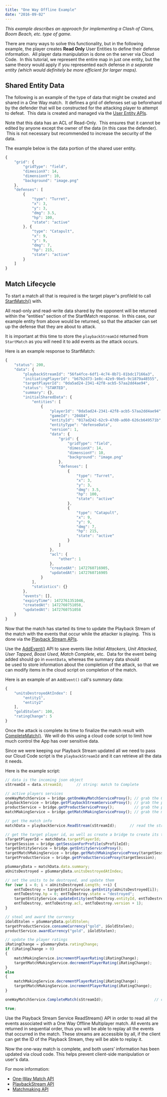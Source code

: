 ```yaml
---
title: "One Way Offline Example"
date: "2016-09-02"
---
```


_This example describes an approach for implementing a Clash of Clans, Boom Beach, etc. type of game._

There are many ways to solve this functionality, but in the following example, the player creates **Read Only** User Entities to define their defense information.  All player data manipulation is done on the server via Cloud Code.  In this tutorial, we represent the entire map in just one entity, but the same theory would apply if you represented each defense _in a separate entity (which would definitely be more efficient for larger maps)._

## Shared Entity Data

The following is an example of the type of data that might be created and shared in a One Way match.  It defines a grid of defenses set up beforehand by the defender that will be constructed for the attacking player to attempt to defeat.  This data is created and managed via the [User Entity APIs](/api/capi/entity).

Note that this data has an ACL of Read-Only.  This ensures that it cannot be edited by anyone except the owner of the data (in this case the defender).  This is not necessary but recommended to increase the security of the data.

The example below is the data portion of the shared user entity.
```js
{
    "grid": {
        "gridType": "field",
        "dimesionX": 14,
        "dimensionY": 10,
        "background": "image.png"
    },
    "defenses": [
        {
            "type": "Turret",
            "x": 3,
            "y": 3,
            "dmg": 3.5,
            "hp": 100,
            "state": "active"
        }, {
            "type": "Catapult",
            "x": 9,
            "y": 9,
            "dmg": 7,
            "hp": 215,
            "state": "active"
        }
    ]
}
```
## Match Lifecycle

To start a match all that is required is the target player's profileId to call [StartMatch()](/api/capi/onewaymatch/startmatch) with.

All read-only and read-write data shared by the opponent will be returned within the “entities” section of the StartMatch response.  In this case, our example entity from above would be returned, so that the attacker can set up the defense that they are about to attack.

It is important at this time to store the `playbackStreamId` returned from `StartMatch` as you will need it to add events as the attack occurs.

Here is an example response to StartMatch:
```js
{
    "status": 200,
    "data": {
        "playbackStreamId": "56fa4fce-6df1-4c74-8b71-81bdc17166a3",
        "initiatingPlayerId": "b67b2d73-1e8c-42e9-9be5-9c1879a48555",
        "targetPlayerId": "0da5ad24-2341-42f8-acb5-57aa2dd4ae94",
        "status": "STARTED",
        "summary": {},
        "initialSharedData": {
            "entities": [
                {
                    "playerId": "0da5ad24-2341-42f8-acb5-57aa2dd4ae94",
                    "gameId": "20484",
                    "entityId": "017ad242-62c9-47d0-ad60-626cb649571b",
                    "entityType": "defenseData",
                    "version": 1,
                    "data": {
                        "grid": {
                            "gridType": "field",
                            "dimesionX": 14,
                            "dimensionY": 10,
                            "background": "image.png"
                        },
                        "defenses": [
                            {
                                "type": "Turret",
                                "x": 3,
                                "y": 3,
                                "dmg": 3.5,
                                "hp": 100,
                                "state": "active"
                            },
                            {
                                "type": "Catapult",
                                "x": 9,
                                "y": 9,
                                "dmg": 7,
                                "hp": 215,
                                "state": "active"
                            }
                        ]
                    },
                    "acl": {
                        "other": 1
                    },
                    "createdAt": 1472760716905,
                    "updatedAt": 1472760716905
                }
            ],
            "statistics": {}
        },
        "events": [],
        "expiryTime": 1472761351046,
        "createdAt": 1472760751058,
        "updatedAt": 1472760751058
    }
}
```
Now that the match has started its time to update the Playback Stream of the match with the events that occur while the attacker is playing.  This is done via the [Playback Stream APIs](/api/capi/playback).

Use the [AddEvent()](/api/capi/playback/addevent) API to save events like _Initial Attackers_, _Unit Attacked_, _User Tapped_, _Boost Used_, _Match Complete_, etc.  Data for the event being added should go in `eventData`, whereas the summary data should be used to store information about the completion of the attack, so that we can modify items in the cloud script on completion of the match.

Here is an example of an `AddEvent()` call's summary data:
```js
{
    "unitsDestroyedAtIndex": [
        "entity1",
        "entity2"
    ],
    "goldStolen": 100,
    "ratingChange": 5
}
```
Once the attack is complete its time to finalize the match result with [CompleteMatch()](/api/capi/onewaymatch/completematch).  We will do this using a cloud code script to limit how much control the App has over sensitive data.

Since we were keeping our Playback Stream updated all we need to pass our Cloud Code script is the `playbackStreamId` and it can retrieve all the data it needs.

Here is the example script:
```js
// data is the incoming json object
sStreamId = data.streamId;      // string: match to Complete

// active players services
oneWayMatchService = bridge.getOneWayMatchServiceProxy(); // grab the One way match service
playbackService = bridge.getPlaybackStreamServiceProxy(); // grab the playback stream service
productService = bridge.getProductServiceProxy();         // grab the product service
matchMakingService = bridge.getMatchMakingServiceProxy(); // grab the matchmaking service

// get the match info
matchData = playbackService.ReadStream(sStreamId);      // read the stream data, to get the summary data

// get the target player id, as well as create a bridge to create its target versions of its services
sTargetPlayerId = matchData.targetPlayerId;     
targetSession = bridge.getSessionForProfile(sProfileId); 
targetEntityService = bridge.getEntityServiceProxy(); 
targetMatchMakingService = bridge.getMatchMakingServiceProxy(targetSession);
targetProductService = bridge.getProductServiceProxy(targetSession); 

pSummaryData = matchData.data.summary;
aUnitsDestroyed = pSummaryData.unitsDestroyedAtIndex;

// set the units to be destroyed, and update them
for (var i = 0; i < aUnitsDestroyed.Length; ++i) { 
    entToDestroy = targetEntityService.getEntity(aUnitsDestroyed[i]); 
    entToDestroy.hp = 0; entToDestroy.state = "destroyed"; 
    targetEntityService.updateEntity(entToDestroy.entityId, entToDestroy.entityType, 
    entToDestroy, entToDestroy.acl, entToDestroy.version + 1); 
} 

// steal and award the currency 
iGoldStolen = pSummaryData.goldStolen; 
targetProductService.consumeCurrency("gold", iGoldStolen); 
productService.awardCurrency("gold", iGoldStolen); 

// update the player ratings 
iRatingChange = pSummaryData.ratingChange; 
if (iRatingChange > 0)
{
    matchMakingService.incrementPlayerRating(iRatingChange);
    targetMatchMakingService.decrementPlayerRating(iRatingChange);
}
else
{
    matchMakingService.decrementPlayerRating(iRatingChange);
    targetMatchMakingService.incrementPlayerRating(iRatingChange);
}

oneWayMatchService.CompleteMatch(sStreamId);                       // complete the match

true;
```
Use the Playback Stream Service ReadStream() API in order to read all the events associated with a One Way Offline Multiplayer match. All events are returned in sequential order, thus you will be able to replay all the events that occurred in the match. These streams are accessible by all, if the client can get the ID of the Playback Stream, they will be able to replay it.

Now the one-way match is complete, and both users’ information has been updated via cloud code. This helps prevent client-side manipulation or user's data.

For more information:

- [One-Way Match API](/api/capi/onewaymatch)
- [PlaybackStream API](/api/capi/playback)
- [Matchmaking API](/api/capi/matchmaking)
